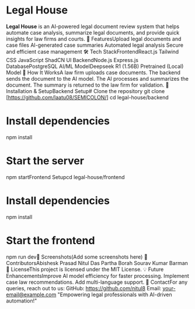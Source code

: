 # Legal House
**Legal House** is an AI-powered legal document review system that helps automate case analysis, summarize legal documents, and provide quick insights for law firms and courts.
🚀 FeaturesUpload legal documents and case files
AI-generated case summaries
Automated legal analysis
Secure and efficient case management
🛠 Tech StackFrontendReact.js
Tailwind CSS
JavaScript
ShadCN UI
BackendNode.js
Express.js
DatabasePostgreSQL
AI/ML ModelDeepseek R1 (1.56B) Pretrained (Local) Model
📌 How It WorksA law firm uploads case documents.
The backend sends the document to the AI model.
The AI processes and summarizes the document.
The summary is returned to the law firm for validation.
🔧 Installation & SetupBackend Setup# Clone the repository
git clone [https://github.com/laatu08/SEMICOLON/]
cd legal-house/backend

# Install dependencies
npm install

# Start the server
npm startFrontend Setupcd legal-house/frontend

# Install dependencies
npm install

# Start the frontend
npm run dev📸 Screenshots(Add some screenshots here)
🤝 ContributorsAbishesk Prasad
Nitul Das
Partha Borah
Sourav Kumar Barman
📜 LicenseThis project is licensed under the MIT License.
💡 Future EnhancementsImprove AI model efficiency for faster processing.
Implement case law recommendations.
Add multi-language support.
📩 ContactFor any queries, reach out to us:
GitHub: https://github.com/nitul8
Email: your-email@example.com
"Empowering legal professionals with AI-driven automation!"
